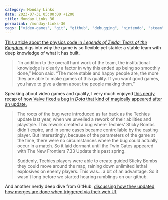 ```yaml
---
category: Monday Links
date: 2023-07-31 05:00:00 +1200
title: Monday Links 36
permalink: /monday-links-36
tags: ["video-games", "git", "github", "debugging", "nintendo", "steam", "institutional-knowledge", "zelda", "dota"]
---
```


[This article about the physics code in *Legends of Zelda: Tears of the Kingdom*](https://www.polygon.com/legend-zelda-tears-kingdom/23737921/tears-of-the-kingdom-bridge-physics-game-devs-explain) digs into *why* the game is so flexible yet stable: a stable team with deep knowledge of what it has built. 

> “In addition to the overall hard work of the team, the institutional knowledge is clearly a factor in why this ended up being so smoothly done,” Moon said. “The more stable and happy people are, the more they are able to make games of this quality. If you want good games, you have to give a damn about the people making them.”

Speaking about video games and quality, I very much enjoyed [this nerdy recap of how Valve fixed a bug in *Dota* that kind of magically appeared after an update.](https://steamcommunity.com/games/dota2/announcements/detail/3640648066072340346)

> The roots of the bug were introduced as far back as the Techies update last year, when we unveiled a rework of their abilities and playstyle. This rework created a bug where Techies’ Sticky Bombs didn't expire, and in some cases became controllable by the casting player. But interestingly, because of the parameters of the game at the time, there were no circumstances where the bug could actually occur in a match. So it laid dormant until the Twin Gates appeared with The New Frontiers 7.33 Update this past spring.
>
> Suddenly, Techies players were able to create guided Sticky Bombs they could move around the map, raining down unlimited lethal explosives on enemy players. This was... a bit of an advantage. So it wasn't long before we started hearing rumblings on our github.

And another nerdy deep dive from GitHub, [discussing how they updated how merges are done when triggered via their web UI](https://github.blog/2023-07-27-scaling-merge-ort-across-github/).